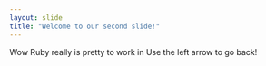 ```yaml
---
layout: slide
title: "Welcome to our second slide!"
---
```

Wow Ruby really is pretty to work in
Use the left arrow to go back!
